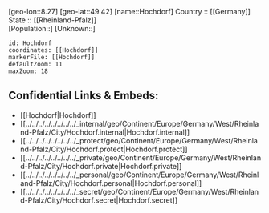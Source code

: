 ﻿---
location: [49.42,8.27] 
mapzoom: [7,12] 
mapmarker: city 
type: City
tags:
- geo/City


SpocWebEntityId: 30964
isDeleted: false
confidential: public

---
[geo-lon::8.27] 
[geo-lat::49.42] 
[name::Hochdorf] 
Country :: [[Germany]]  
State :: [[Rheinland-Pfalz]]  
[Population::] 
[Unknown::] 


```leaflet
id: Hochdorf
coordinates: [[Hochdorf]] 
markerFile: [[Hochdorf]] 
defaultZoom: 11 
maxZoom: 18
```


## Confidential Links & Embeds: 
- [[Hochdorf|Hochdorf]]  
- [[../../../../../../../../_internal/geo/Continent/Europe/Germany/West/Rheinland-Pfalz/City/Hochdorf.internal|Hochdorf.internal]] 
- [[../../../../../../../../_protect/geo/Continent/Europe/Germany/West/Rheinland-Pfalz/City/Hochdorf.protect|Hochdorf.protect]] 
- [[../../../../../../../../_private/geo/Continent/Europe/Germany/West/Rheinland-Pfalz/City/Hochdorf.private|Hochdorf.private]] 
- [[../../../../../../../../_personal/geo/Continent/Europe/Germany/West/Rheinland-Pfalz/City/Hochdorf.personal|Hochdorf.personal]] 
- [[../../../../../../../../_secret/geo/Continent/Europe/Germany/West/Rheinland-Pfalz/City/Hochdorf.secret|Hochdorf.secret]] 
